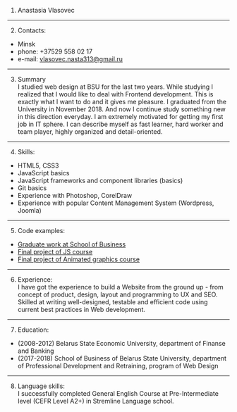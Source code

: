 1. Anastasia Vlasovec  
_____________
2. Contacts:   
 * Minsk
 * phone: +37529 558 02 17  
 * e-mail: vlasovec.nasta313@gmail.ru  
____
3. Summary  
I studied web design at BSU for the last two years. While studying I realized that I would like to deal with Frontend development. This is exactly what I want to do and it gives me pleasure. I graduated from the University in November 2018. And now I continue study something new in this direction everyday. I am extremely motivated for getting my first job in IT sphere. I can describe myself as fast learner, hard worker and team player, highly organized and detail-oriented.  
___
4. Skills:  
 * HTML5, CSS3  
 * JavaScript basics  
 * JavaScript frameworks and component libraries (basics)  
 * Git basics  
 * Experience with Photoshop, CorelDraw  
 * Experience with popular Content Management System (Wordpress, Joomla)  
 ___
5. Code examples:  
 * [Graduate work at School of Business](http://test.energopm.by/)  
 * [Final project of JS course](https://cloud.mail.ru/public/BYhn/ZhFXAyPX7)  
 * [Final project of Animated graphics course](https://cloud.mail.ru/public/4P5x/Gc6XwwhrM)  
 ___
6. Experience:  
I have got the experience to build a Website from the ground up - from concept of product, design, layout and programming to UX and SEO. Skilled at writing well-designed, testable and efficient code using current best practices in Web development.  
___
7. Education:  
 * (2008-2012) Belarus State Economic University, department of Finanse and Banking  
 * (2017-2018) School of Business of Belarus State University, department of Professional Development and Retraining, program of Web Design  
 ___
8. Language skills:  
I successfully completed General English Course at Pre-Intermediate level (CEFR Level A2+) in Stremline Language school.  
